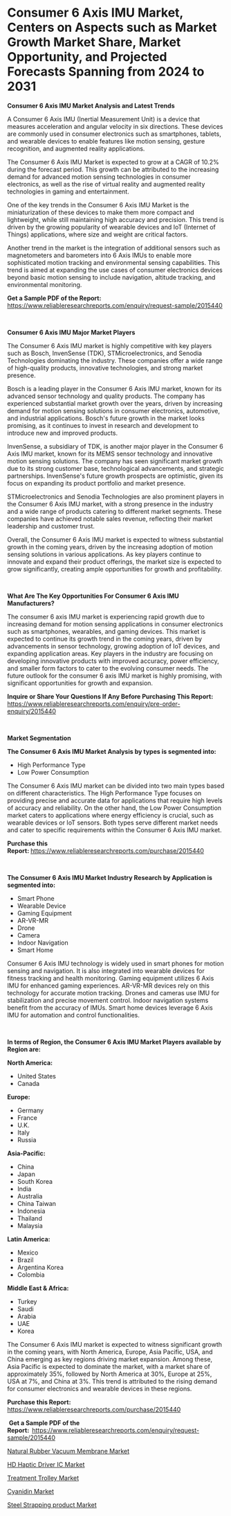 <p><h1>Consumer 6 Axis IMU Market, Centers on Aspects such as Market Growth Market Share, Market Opportunity, and Projected Forecasts Spanning from 2024 to 2031</h1></p><p><strong>Consumer 6 Axis IMU Market Analysis and Latest Trends</strong></p>
<p><p>A Consumer 6 Axis IMU (Inertial Measurement Unit) is a device that measures acceleration and angular velocity in six directions. These devices are commonly used in consumer electronics such as smartphones, tablets, and wearable devices to enable features like motion sensing, gesture recognition, and augmented reality applications.</p><p>The Consumer 6 Axis IMU Market is expected to grow at a CAGR of 10.2% during the forecast period. This growth can be attributed to the increasing demand for advanced motion sensing technologies in consumer electronics, as well as the rise of virtual reality and augmented reality technologies in gaming and entertainment.</p><p>One of the key trends in the Consumer 6 Axis IMU Market is the miniaturization of these devices to make them more compact and lightweight, while still maintaining high accuracy and precision. This trend is driven by the growing popularity of wearable devices and IoT (Internet of Things) applications, where size and weight are critical factors.</p><p>Another trend in the market is the integration of additional sensors such as magnetometers and barometers into 6 Axis IMUs to enable more sophisticated motion tracking and environmental sensing capabilities. This trend is aimed at expanding the use cases of consumer electronics devices beyond basic motion sensing to include navigation, altitude tracking, and environmental monitoring.</p></p>
<p><strong>Get a Sample PDF of the Report:&nbsp;</strong> <a href="https://www.reliableresearchreports.com/enquiry/request-sample/2015440">https://www.reliableresearchreports.com/enquiry/request-sample/2015440</a></p>
<p>&nbsp;</p>
<p><strong>Consumer 6 Axis IMU Major Market Players</strong></p>
<p><p>The Consumer 6 Axis IMU market is highly competitive with key players such as Bosch, InvenSense (TDK), STMicroelectronics, and Senodia Technologies dominating the industry. These companies offer a wide range of high-quality products, innovative technologies, and strong market presence.</p><p>Bosch is a leading player in the Consumer 6 Axis IMU market, known for its advanced sensor technology and quality products. The company has experienced substantial market growth over the years, driven by increasing demand for motion sensing solutions in consumer electronics, automotive, and industrial applications. Bosch's future growth in the market looks promising, as it continues to invest in research and development to introduce new and improved products.</p><p>InvenSense, a subsidiary of TDK, is another major player in the Consumer 6 Axis IMU market, known for its MEMS sensor technology and innovative motion sensing solutions. The company has seen significant market growth due to its strong customer base, technological advancements, and strategic partnerships. InvenSense's future growth prospects are optimistic, given its focus on expanding its product portfolio and market presence.</p><p>STMicroelectronics and Senodia Technologies are also prominent players in the Consumer 6 Axis IMU market, with a strong presence in the industry and a wide range of products catering to different market segments. These companies have achieved notable sales revenue, reflecting their market leadership and customer trust.</p><p>Overall, the Consumer 6 Axis IMU market is expected to witness substantial growth in the coming years, driven by the increasing adoption of motion sensing solutions in various applications. As key players continue to innovate and expand their product offerings, the market size is expected to grow significantly, creating ample opportunities for growth and profitability.</p></p>
<p>&nbsp;</p>
<p><strong>What Are The Key Opportunities For Consumer 6 Axis IMU Manufacturers?</strong></p>
<p><p>The consumer 6 axis IMU market is experiencing rapid growth due to increasing demand for motion sensing applications in consumer electronics such as smartphones, wearables, and gaming devices. This market is expected to continue its growth trend in the coming years, driven by advancements in sensor technology, growing adoption of IoT devices, and expanding application areas. Key players in the industry are focusing on developing innovative products with improved accuracy, power efficiency, and smaller form factors to cater to the evolving consumer needs. The future outlook for the consumer 6 axis IMU market is highly promising, with significant opportunities for growth and expansion.</p></p>
<p><strong>Inquire or Share Your Questions If Any Before Purchasing This Report:</strong> <a href="https://www.reliableresearchreports.com/enquiry/pre-order-enquiry/2015440">https://www.reliableresearchreports.com/enquiry/pre-order-enquiry/2015440</a></p>
<p>&nbsp;</p>
<p><strong>Market Segmentation</strong></p>
<p><strong>The Consumer 6 Axis IMU Market Analysis by types is segmented into:</strong></p>
<p><ul><li>High Performance Type</li><li>Low Power Consumption</li></ul></p>
<p><p>The Consumer 6 Axis IMU market can be divided into two main types based on different characteristics. The High Performance Type focuses on providing precise and accurate data for applications that require high levels of accuracy and reliability. On the other hand, the Low Power Consumption market caters to applications where energy efficiency is crucial, such as wearable devices or IoT sensors. Both types serve different market needs and cater to specific requirements within the Consumer 6 Axis IMU market.</p></p>
<p><strong>Purchase this Report:&nbsp;</strong><a href="https://www.reliableresearchreports.com/purchase/2015440">https://www.reliableresearchreports.com/purchase/2015440</a></p>
<p>&nbsp;</p>
<p><strong>The Consumer 6 Axis IMU Market Industry Research by Application is segmented into:</strong></p>
<p><ul><li>Smart Phone</li><li>Wearable Device</li><li>Gaming Equipment</li><li>AR-VR-MR</li><li>Drone</li><li>Camera</li><li>Indoor Navigation</li><li>Smart Home</li></ul></p>
<p><p>Consumer 6 Axis IMU technology is widely used in smart phones for motion sensing and navigation. It is also integrated into wearable devices for fitness tracking and health monitoring. Gaming equipment utilizes 6 Axis IMU for enhanced gaming experiences. AR-VR-MR devices rely on this technology for accurate motion tracking. Drones and cameras use IMU for stabilization and precise movement control. Indoor navigation systems benefit from the accuracy of IMUs. Smart home devices leverage 6 Axis IMU for automation and control functionalities.</p></p>
<p>&nbsp;</p>
<p><strong>In terms of Region, the Consumer 6 Axis IMU Market Players available by Region are:</strong></p>
<p>
    <p> <strong> North America: </strong>
        <ul>
            <li>United States</li>
            <li>Canada</li>
        </ul>
        </p> 
    <p> <strong> Europe: </strong>
        <ul>
            <li>Germany</li>
            <li>France</li>
            <li>U.K.</li>
            <li>Italy</li>
            <li>Russia</li>
        </ul>
        </p> 
    <p> <strong> Asia-Pacific: </strong>
        <ul>
            <li>China</li>
            <li>Japan</li>
            <li>South Korea</li>
            <li>India</li>
            <li>Australia</li>
            <li>China Taiwan</li>
            <li>Indonesia</li>
            <li>Thailand</li>
            <li>Malaysia</li>
        </ul>
        </p> 
    <p> <strong> Latin America: </strong>
        <ul>
            <li>Mexico</li>
            <li>Brazil</li>
            <li>Argentina Korea</li>
            <li>Colombia</li>
        </ul>
        </p> 
    <p> <strong> Middle East & Africa: </strong>
        <ul>
            <li>Turkey</li>
            <li>Saudi</li>
            <li>Arabia</li>
            <li>UAE</li>
            <li>Korea</li>
        </ul>
    </p>
    </p>
<p><p>The Consumer 6 Axis IMU market is expected to witness significant growth in the coming years, with North America, Europe, Asia Pacific, USA, and China emerging as key regions driving market expansion. Among these, Asia Pacific is expected to dominate the market, with a market share of approximately 35%, followed by North America at 30%, Europe at 25%, USA at 7%, and China at 3%. This trend is attributed to the rising demand for consumer electronics and wearable devices in these regions.</p></p>
<p><strong>Purchase this Report: </strong><a href="https://www.reliableresearchreports.com/purchase/2015440">https://www.reliableresearchreports.com/purchase/2015440</a></p>
<p>&nbsp;<strong>Get a Sample PDF of the Report:&nbsp;&nbsp;</strong><a href="https://www.reliableresearchreports.com/enquiry/request-sample/2015440">https://www.reliableresearchreports.com/enquiry/request-sample/2015440</a></p>
<p><strong></strong></p>
<p><p><a href="https://issuu.com/reportprime-2/docs/natural-rubber-vacuum-membrane-market-size-2030.pp">Natural Rubber Vacuum Membrane Market</a></p><p><a href="https://github.com/Airanohannonzb68e5pb53oc1/Market-Research-Report-List-1/blob/main/hd-haptic-driver-ic-market.md">HD Haptic Driver IC Market</a></p><p><a href="https://changeable-paste-463.notion.site/Treatment-Trolley-Market-Analysis-and-Market-Size-Global-Industry-Overview-Market-Segmentation-and-94634a49984943f1a80dda5788893d5f">Treatment Trolley Market</a></p><p><a href="https://view.publitas.com/reportprime-1/cyanidin-market-analysis-and-market-size-global-industry-overview-market-segmentation-and-forecast-2024-to-2031/">Cyanidin Market</a></p><p><a href="https://fuschia-pecorino-a6d.notion.site/Insights-into-Steel-Strapping-product-Market-Size-Analysing-Market-Share-Trends-and-Growth-from-2-9615a0424c7146ec8058a0c9324533b5">Steel Strapping product Market</a></p></p>